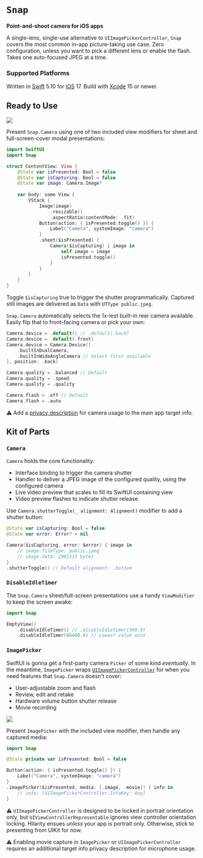 # `Snap`

__Point-and-shoot camera for iOS apps__

A single-lens, single-use alternative to `UIImagePickerController`, `Snap` covers the most common in-app picture-taking use case. Zero configuration, unless you want to pick a different lens or enable the flash. Takes one auto-focused JPEG at a time.

### Supported Platforms

Written in [Swift](https://developer.apple.com/swift) 5.10 for [iOS](https://developer.apple.com/ios) 17. Build with [Xcode](https://developer.apple.com/xcode) 15 or newer.

## Ready to Use

![](docs/camera.png)

Present `Snap.Camera` using one of two included view modifiers for sheet and full-screen-cover modal presentations:

```swift
import SwiftUI
import Snap

struct ContentView: View {
    @State var isPresented: Bool = false
    @State var isCapturing: Bool = false
    @State var image: Camera.Image?
    
    var body: some View {
        VStack {
            Image(image)
                .resizable()
                .aspectRatio(contentMode: .fit)
            Button(action: { isPresented.toggle() }) {
                Label("Camera", systemImage: "camera")
            }
            .sheet($isPresented) {
                Camera($isCapturing) { image in
                    self.image = image
                    isPresented.toggle()
                }
            }
        }
    }
}
```

Toggle `$isCapturing` true to trigger the shutter programmatically. Captured still images are delivered as `Data` with `UTType public.jpeg`.

`Snap.Camera` automatically selects the 1x-iest built-in rear camera available. Easily flip that to front-facing camera or pick your own:

```swift
Camera.device = .default() // .default(.back)
Camera.device = .default(.front)
Camera.device = Camera.Device([
    .builtInDualCamera,
    .builtInWideAngleCamera // Select first available
], position: .back)

Camera.quality = .balanced // Default
Camera.quality = .speed 
Camera.quality = .quality

Camera.flash = .off // Default
Camera.flash = .auto
```

⚠️ Add a [privacy description](https://developer.apple.com/documentation/uikit/protecting_the_user_s_privacy/requesting_access_to_protected_resources) for camera usage to the main app target info.

## Kit of Parts

### `Camera`

`Camera` holds the core functionality:

* Interface binding to trigger the camera shutter
* Handler to deliver a JPEG image of the configured quality, using the configured camera
* Live video preview that scales to fill its SwiftUI containing view
* Video preview flashes to indicate shutter release

Use `Camera.shutterToggle(_ alignment: Alignment)` modifier to add a shutter button:

```swift
@State var isCapturing: Bool = false
@State var error: Error? = nil

Camera($isCapturing, error: $error) { image in
    // image.fileType: public.jpeg
    // image.data: 2901515 bytes
}
.shutterToggle() // Default alignment: .bottom
```

### `DisableIdleTimer`

The `Snap.Camera` sheet/full-screen presentations use a handy `ViewModifier` to keep the screen awake:

```swift
import Snap

EmptyView()
    .disableIdleTimer() // .disableIdleTimer(300.0)
    .disableIdleTimer(86400.0) // Lowest value wins
```

### `ImagePicker`

SwiftUI is gonna get a first-party camera `Picker` of some kind _eventually_. In the meantime, `ImagePicker` wraps [`UIImagePickerController`](https://developer.apple.com/documentation/uikit/uiimagepickercontroller) for when you need features that `Snap.Camera` doesn't cover:

* User-adjustable zoom and flash
* Review, edit and retake
* Hardware volume button shutter release
* Movie recording

![](docs/image-picker.png)

Present `ImagePicker` with the included view modifier, then handle any captured media:

```swift
import Snap

@State private var isPresented: Bool = false

Button(action: { isPresented.toggle() }) {
    Label("Camera", systemImage: "camera")
}
.imagePicker($isPresented, media: [.image, .movie]) { info in
    // info: [UIImagePickerController.InfoKey: Any]
}
```

⚠️ `UIImagePickerController` is designed to be locked in portrait orientation only, but `UIViewControllerRepresentable` ignores view controller orientation locking. Hilarity ensues _unless_ your app is portrait only. Otherwise, stick to presenting from UIKit for now.

⚠️ Enabling movie capture in `ImagePicker` or `UIImagePickerController` requires an additional target info privacy description for microphone usage.
